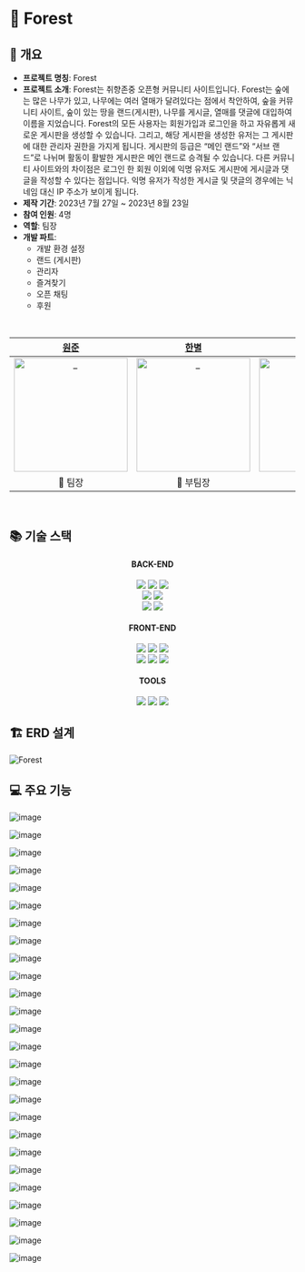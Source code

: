 # 🌲 Forest

## 🌈 개요
- **프로젝트 명칭**: Forest
- **프로젝트 소개**: Forest는 취향존중 오픈형 커뮤니티 사이트입니다. Forest는 숲에는 많은 나무가 있고, 나무에는 여러 열매가 달려있다는 점에서 착안하여, 숲을 커뮤니티 사이트, 숲이 있는 땅을 랜드(게시판), 나무를 게시글, 열매를 댓글에 대입하여 이름을 지었습니다.
Forest의 모든 사용자는 회원가입과 로그인을 하고 자유롭게 새로운 게시판을 생성할 수 있습니다. 그리고, 해당 게시판을 생성한 유저는 그 게시판에 대한 관리자 권한을 가지게 됩니다. 게시판의 등급은 “메인 랜드”와 “서브 랜드”로 나뉘며 활동이 활발한 게시판은 메인 랜드로 승격될 수 있습니다.
다른 커뮤니티 사이트와의 차이점은 로그인 한 회원 이외에 익명 유저도 게시판에 게시글과 댓글을 작성할 수 있다는 점입니다. 익명 유저가 작성한 게시글 및 댓글의 경우에는 닉네임 대신 IP 주소가 보이게 됩니다.
- **제작 기간**: 2023년 7월 27일 ~ 2023년 8월 23일
- **참여 인원**: 4명
- **역할**: 팀장
- **개발 파트**:
  - 개발 환경 설정
  - 랜드 (게시판)
  - 관리자
  - 즐겨찾기
  - 오픈 채팅
  - 후원


<br/>

|            [원준](https://github.com/WonjunS)             |            [한별](https://github.com/blackhabin)               |             [우현](https://github.com/kkwh)             |             [선아](https://github.com/seonaK)             |              
| :----------------------------------------------------------: | :----------------------------------------------------------: | :----------------------------------------------------------: | :----------------------------------------------------------: | 
| <img src="https://avatars.githubusercontent.com/u/93713151?v=4" width=200px alt="_"/> | <img src="https://avatars.githubusercontent.com/u/126144148?v=4" width=200px alt="_"/> | <img src="https://avatars.githubusercontent.com/u/121307297?v=4" width=200px alt="_"/> | <img src="https://avatars.githubusercontent.com/u/134375418?v=4" width=200px alt="_"> | 
|                         🌱 팀장                         |                         🌱 부팀장                        |                           🌵 만화                           |                           🌷 메이플                           |                           🌻 공룡                           |    


<br/>

## 📚 기술 스택

<div align=center> 

  <h4>BACK-END</h4>
  <img src="https://img.shields.io/badge/java-007396?style=for-the-badge&logo=java&logoColor=white">
  <img src="https://img.shields.io/badge/oracle-F80000?style=for-the-badge&logo=oracle&logoColor=white">
  <img src="https://img.shields.io/badge/gradle-02303A?style=for-the-badge&logo=gradle&logoColor=white">  

  <br>
  
  <img src="https://img.shields.io/badge/spring%20boot-6DB33F?style=for-the-badge&logo=springboot&logoColor=white"> 
  <img src="https://img.shields.io/badge/spring%20security-6DB33F?style=for-the-badge&logo=springsecurity&logoColor=white">

  <br>
  
  <img src="https://img.shields.io/badge/thymeleaf-005F0F?style=for-the-badge&logo=thymeleaf&logoColor=white">
  <img src="https://img.shields.io/badge/axios-000000?style=for-the-badge&logo=axios&logoColor=white">
  
  <br>
  
  <h4>FRONT-END</h4>
  <img src="https://img.shields.io/badge/html5-E34F26?style=for-the-badge&logo=html5&logoColor=white"> 
  <img src="https://img.shields.io/badge/css-1572B6?style=for-the-badge&logo=css3&logoColor=white">
  <img src="https://img.shields.io/badge/javascript-F7DF1E?style=for-the-badge&logo=javascript&logoColor=black"> 
  

  <br>
  
  <img src="https://img.shields.io/badge/bootstrap-7952B3?style=for-the-badge&logo=bootstrap&logoColor=white">
  <img src="https://img.shields.io/badge/jquery-0769AD?style=for-the-badge&logo=jquery&logoColor=white"> 
  <img src="https://img.shields.io/badge/chart.js-FF6384?style=for-the-badge&logo=chartdotjs&logoColor=white">

  <br>

  <h4>TOOLS</h4>
  <img src="https://img.shields.io/badge/github-181717?style=for-the-badge&logo=github&logoColor=white">
  <img src="https://img.shields.io/badge/git-F05032?style=for-the-badge&logo=git&logoColor=white">
  <img src="https://img.shields.io/badge/eclipse-2C2255?style=for-the-badge&logo=eclipse&logoColor=white">

</div>


## 🏗️ ERD 설계

![Forest](https://github.com/WonjunS/Forest/assets/93713151/8e275292-759b-4300-aad5-1c02c7abb4da)


## 💻 주요 기능

<!-- 메인 -->

![image](https://github.com/WonjunS/Forest/assets/93713151/8fb6acdd-b366-4d6e-b8d4-ebcd63276aab)

![image](https://github.com/WonjunS/Forest/assets/93713151/1e109324-06e3-4c6f-b9e6-c785ef9635d8)



<!-- 랜드 -->

![image](https://github.com/WonjunS/Forest/assets/93713151/2ba8f4a2-0c0b-4ffc-882f-11ab83bf90f6)

![image](https://github.com/WonjunS/Forest/assets/93713151/f057b055-a1a4-4139-8874-57027dc15da4)

![image](https://github.com/WonjunS/Forest/assets/93713151/51a667f0-7416-4cdb-827d-13bae401839f)

![image](https://github.com/WonjunS/Forest/assets/93713151/e2b9fb14-a4a3-4d78-a9af-8b578f88ffe4)

![image](https://github.com/WonjunS/Forest/assets/93713151/5bb01e5f-c40d-40ac-b45a-8f46cbc4269f)

![image](https://github.com/WonjunS/Forest/assets/93713151/4b9b8f19-d3ba-49a3-a7b5-265fb927f4c1)

![image](https://github.com/WonjunS/Forest/assets/93713151/b865c269-0a9e-44c0-af0b-766aa8813686)

![image](https://github.com/WonjunS/Forest/assets/93713151/757b5030-7442-4c9a-8ca7-0ec509275065)

![image](https://github.com/WonjunS/Forest/assets/93713151/572e4bf8-f15a-4970-80b5-2f27bc367ffe)

![image](https://github.com/WonjunS/Forest/assets/93713151/c2937b89-2a0d-4d6e-97ca-a4220317004e)

![image](https://github.com/WonjunS/Forest/assets/93713151/efb64f5a-0463-4b57-bf89-f5d8679adbae)



<!-- 나무 -->

![image](https://github.com/WonjunS/Forest/assets/93713151/f29153fe-1374-43e7-8236-5fb3ef445060)

![image](https://github.com/WonjunS/Forest/assets/93713151/50e45492-22a7-445c-abbc-b2014dd3981f)

![image](https://github.com/WonjunS/Forest/assets/93713151/fb1bbeee-8ce2-4501-b232-5f34093e3c84)

![image](https://github.com/WonjunS/Forest/assets/93713151/f0363ec0-58be-4f96-99b9-86025c744d3d)



<!-- 열매 -->

![image](https://github.com/WonjunS/Forest/assets/93713151/80641cb4-41cd-438d-8666-fe674893b7bc)

![image](https://github.com/WonjunS/Forest/assets/93713151/ac69823c-2e43-46f1-9269-1c6b556ab0ad)

![image](https://github.com/WonjunS/Forest/assets/93713151/526e5e22-a94e-45dc-905b-233cea732002)

![image](https://github.com/WonjunS/Forest/assets/93713151/5fc1e72c-f9e0-497e-b265-70b355272005)


<!-- 오픈채팅 -->

![image](https://github.com/WonjunS/Forest/assets/93713151/416d61e5-0d2d-4086-98d4-3302308b4bee)


<!-- 후원 -->

![image](https://github.com/WonjunS/Forest/assets/93713151/fc448c53-66f2-48fc-940e-3d6b711e2d5d)




<!-- 유저 -->

![image](https://github.com/WonjunS/Forest/assets/93713151/def730f9-83c0-4381-9c14-a7206f443a89)

![image](https://github.com/WonjunS/Forest/assets/93713151/03aa8915-c0a3-4b5a-bedd-43c974a6c747)

![image](https://github.com/WonjunS/Forest/assets/93713151/8266a4c5-3730-4d22-9eba-e6ba7fcbf839)
